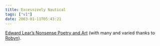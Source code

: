 ```yaml
---
title: Excessively Nautical
tags: ["v1"]
date: 2003-01-11T05:43:21
---
```


[Edward Lear&#8217;s Nonsense Poetry and Art][1] (with many and varied thanks to [Robyn][2]).

[1]: http://edwardlear.tripod.com/ "The Edward Lear Home Page (contains pop-ups)"
[2]: http://orbyn.com/cult/
